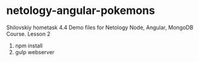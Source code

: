 # netology-angular-pokemons
Shilovskiy hometask 4.4
Demo files for Netology Node, Angular, MongoDB Course. Lesson 2

1. npm install
2. gulp webserver


